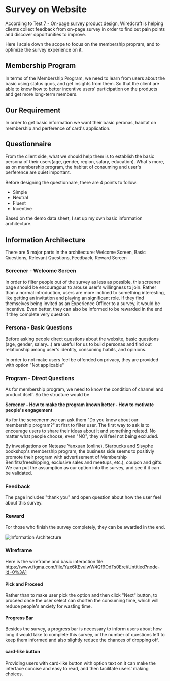 # Survey on Website
According to [Test 7 - On-page survey product design](https://github.com/Wiredcraft/test-designer/blob/master/Test%207%20-%20Design%20an%20on-page%20survey%20product.md#test-7----on-page-survey-product-design), Wiredcraft is helping clients collect feedback from on-page survey in order to find out pain points and discover opportunities to improve. 

Here I scale down the scope to focus on the membership propram, and to optimize the survey experience on it.

## Membership Program
In terms of the Membership Program, we need to learn from users about the basic using status quos, and get insights from them. So that the client are able to know how to better incentive users' participation on the products and get more long-term members. 

## Our Requirement
In order to get basic information we want their basic peronas, habitat on membership and perference of card's application.

## Questionnaire
From the client side, what we should help them is to establish the basic persona of their users(age, gender, region, salary, education). What's more, as on membership program, the habitat of consuming and user's perference are quiet important. 

Before designing the questionnare, there are 4 points to follow:

  - Simple
  - Neutral
  - Fluent
  - Incentive

Based on the demo data sheet, I set up my own basic information architecture.

## Information Architecture

There are 5 major parts in the architecture: Welcome Screen, Basic Questions, Relevant Questions, Feedback, Reward Screen

  ### Screener - Welcome Screen

  In order to filter people out of the survey as less as possible, this screener page should be encouragous to arouse user's willingness to join. Rather than a normal introduction, users are more inclined to something interesting, like getting an invitation and playing an significant role. If they find themselves being invited as an Experience Officer to a survey, it would be incentive. Even better, they can also be informed to be rewarded in the end if they complete very question. 
  
  
  
  ### Persona - Basic Questions

  Before asking people direct questions about the website, basic questions (age, gender, salary...) are useful for us to build personas and find out relationship among user's identity, consuming habits, and opinions. 

  In order to not make users feel be offended on privacy, they are provided with option "Not applicable" 
  
  

  ### Program - Direct Questions

  
  As for membership program, we need to know the condition of channel and product itself. So the structure would be 
  
  **Screener - How to make the program known better - How to motivate people's engagement**  
  
  As for the screenerm,we can ask them "Do you know about our membership program?" at first to filter user. The first way to ask is to encourage users to share their ideas about it and something related. No matter what people choose, even "NO", they will feel not being excluded. 
 
  By investigations on Netease Yanxuan (online), Starbucks and Sisyphe bookshop's membership program, the business side seems to positivly promote their program with advertisement of Membership Benifits(freeshipping, exclusive sales and meetups, etc.), coupon and gifts. We can put the assumption as our option into the survey, and see if it can be validated.
  

  ### Feedback

  The page includes "thank you" and open question about how the user feel about this survey.
  
 

  ### Reward

  For those who finish the survey completely, they can be awarded in the end. 

![Information Architecture](https://github.com/danyao730/Wirecraft-test-7---9/blob/master/membership%20questionnaire%20.png?raw=true)

### Wireframe

Here is the wireframe and basic interaction file: https://www.figma.com/file/Yzx6KEvuIwW4Qf9OdTs0Erei/Untitled?node-id=0%3A1

  #### Pick and Proceed

  Rather than to make user pick the option and then click "Next" button, to proceed once the user select can shorten the consuming time, which will reduce people's anxiety for wasting time.

  #### Progress Bar

  Besides the survey, a progress bar is necessary to inform users about how long it would take to complete this survey, or the number of questions left to keep them informed and also slightly reduce the chances of dropping off.

  #### card-like button

  Providing users with card-like button with option text on it can make the interface concise and easy to read, and then facilitate users' making choices. 





